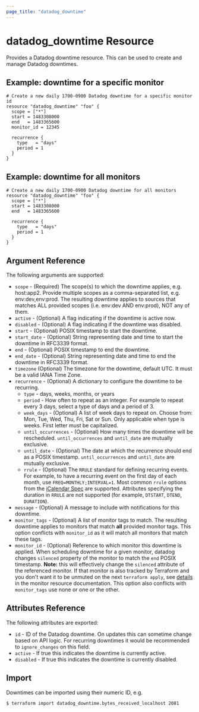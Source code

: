 ```yaml
---
page_title: "datadog_downtime"
---
```


# datadog_downtime Resource

Provides a Datadog downtime resource. This can be used to create and manage Datadog downtimes.

## Example: downtime for a specific monitor

```hcl
# Create a new daily 1700-0900 Datadog downtime for a specific monitor id
resource "datadog_downtime" "foo" {
  scope = ["*"]
  start = 1483308000
  end   = 1483365600
  monitor_id = 12345

  recurrence {
    type   = "days"
    period = 1
  }
}
```

## Example: downtime for all monitors

```hcl
# Create a new daily 1700-0900 Datadog downtime for all monitors
resource "datadog_downtime" "foo" {
  scope = ["*"]
  start = 1483308000
  end   = 1483365600

  recurrence {
    type   = "days"
    period = 1
  }
}
```

## Argument Reference

The following arguments are supported:

- `scope` - (Required) The scope(s) to which the downtime applies, e.g. host:app2. Provide multiple scopes as a comma-separated list, e.g. env:dev,env:prod. The resulting downtime applies to sources that matches ALL provided scopes (i.e. env:dev AND env:prod), NOT any of them.
- `active` - (Optional) A flag indicating if the downtime is active now.
- `disabled` - (Optional) A flag indicating if the downtime was disabled.
- `start` - (Optional) POSIX timestamp to start the downtime.
- `start_date` - (Optional) String representing date and time to start the downtime in RFC3339 format.
- `end` - (Optional) POSIX timestamp to end the downtime.
- `end_date` - (Optional) String representing date and time to end the downtime in RFC3339 format.
- `timezone` (Optional) The timezone for the downtime, default UTC. It must be a valid IANA Time Zone.
- `recurrence` - (Optional) A dictionary to configure the downtime to be recurring.
  - `type` - days, weeks, months, or years
  - `period` - How often to repeat as an integer. For example to repeat every 3 days, select a type of days and a period of 3.
  - `week_days` - (Optional) A list of week days to repeat on. Choose from: Mon, Tue, Wed, Thu, Fri, Sat or Sun. Only applicable when type is weeks. First letter must be capitalized.
  - `until_occurrences` - (Optional) How many times the downtime will be rescheduled. `until_occurrences` and `until_date` are mutually exclusive.
  - `until_date` - (Optional) The date at which the recurrence should end as a POSIX timestamp. `until_occurrences` and `until_date` are mutually exclusive.
  - `rrule` - (Optional) The `RRULE` standard for defining recurring events. For example, to have a recurring event on the first day of each month, use `FREQ=MONTHLY;INTERVAL=1`. Most common `rrule` options from the [iCalendar Spec](https://tools.ietf.org/html/rfc5545) are supported. Attributes specifying the duration in `RRULE` are not supported (for example, `DTSTART`, `DTEND`, `DURATION`).
- `message` - (Optional) A message to include with notifications for this downtime.
- `monitor_tags` - (Optional) A list of monitor tags to match. The resulting downtime applies to monitors that match **all** provided monitor tags. This option conflicts with `monitor_id` as it will match all monitors that match these tags.
- `monitor_id` - (Optional) Reference to which monitor this downtime is applied. When scheduling downtime for a given monitor, datadog changes `silenced` property of the monitor to match the `end` POSIX timestamp. **Note:** this will effectively change the `silenced` attribute of the referenced monitor. If that monitor is also tracked by Terraform and you don't want it to be unmuted on the next `terraform apply`, see [details](/docs/providers/datadog/r/monitor.html#silencing-by-hand-and-by-downtimes) in the monitor resource documentation. This option also conflicts with `monitor_tags` use none or one or the other.

## Attributes Reference

The following attributes are exported:

- `id` - ID of the Datadog downtime. On updates this can sometime change based on API logic. For recurring downtimes it would be recommended to `ignore_changes` on this field.
- `active` - If true this indicates the downtime is currently active.
- `disabled` - If true this indicates the downtime is currently disabled.

## Import

Downtimes can be imported using their numeric ID, e.g.

```
$ terraform import datadog_downtime.bytes_received_localhost 2081
```
